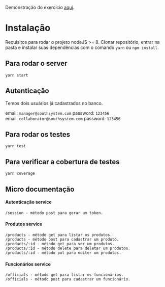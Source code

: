 Demonstração do exercício [aqui](https://api-nrenard.herokuapp.com).

# Instalação

Requisitos para rodar o projeto nodeJS >= 8. Clonar repositório, entrar na pasta e instalar suas dependências com o comando `yarn` ou `npm install`.

## Para rodar o server

```
yarn start
```

## Autenticação

Temos dois usuários já cadastrados no banco.

email: `manager@southsystem.com` password: `123456`  
email: `collaborator@southsystem.com` password: `123456`

## Para rodar os testes

```
yarn test
```

## Para verificar a cobertura de testes

```
yarn coverage
```

## Micro documentação

#### Autenticação service

```
/session - método post para gerar um token.
```

#### Produtos service

```
/products - método get para listar os produtos.
/products - método post para cadastrar um produto.
/products/:id - método get para ver um produtos.
/products/:id - método delete para deletar um produtos.
/products/:id - método put para editer um produtos.
```

#### Funcionários service

```
/officials - método get para listar os funcionários.
/officials - método post para cadastrar um funcionário.
```
